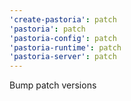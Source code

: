 ```yaml
---
'create-pastoria': patch
'pastoria': patch
'pastoria-config': patch
'pastoria-runtime': patch
'pastoria-server': patch
---
```


Bump patch versions
